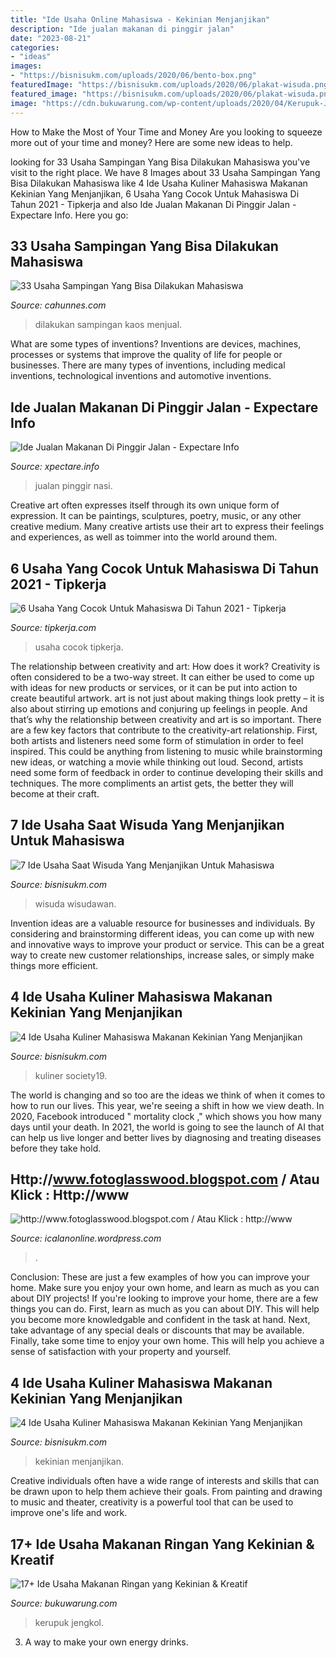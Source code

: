```yaml
---
title: "Ide Usaha Online Mahasiswa - Kekinian Menjanjikan"
description: "Ide jualan makanan di pinggir jalan"
date: "2023-08-21"
categories:
- "ideas"
images:
- "https://bisnisukm.com/uploads/2020/06/bento-box.png"
featuredImage: "https://bisnisukm.com/uploads/2020/06/plakat-wisuda.png"
featured_image: "https://bisnisukm.com/uploads/2020/06/plakat-wisuda.png"
image: "https://cdn.bukuwarung.com/wp-content/uploads/2020/04/Kerupuk-Jengkol.png"
---
```



How to Make the Most of Your Time and Money
Are you looking to squeeze more out of your time and money? Here are some new ideas to help.

	

		
looking for 33 Usaha Sampingan Yang Bisa Dilakukan Mahasiswa you've visit to the right place. We have 8 Images about 33 Usaha Sampingan Yang Bisa Dilakukan Mahasiswa like 4 Ide Usaha Kuliner Mahasiswa Makanan Kekinian Yang Menjanjikan, 6 Usaha Yang Cocok Untuk Mahasiswa Di Tahun 2021 - Tipkerja and also Ide Jualan Makanan Di Pinggir Jalan - Expectare Info. Here you go:
		
    
## 33 Usaha Sampingan Yang Bisa Dilakukan Mahasiswa

<img loading=lazy src="https://buchorynews.files.wordpress.com/2018/03/usaha-sampiangan-mahasiswa-kaos.jpg" onerror="this.onerror=null;this.src='https://tse4.mm.bing.net/th?id=OIP.1Ue6Ey1oc8z23JHR8lfksQHaD9&amp;pid=15.1';" alt="33 Usaha Sampingan Yang Bisa Dilakukan Mahasiswa">

_Source: cahunnes.com_

>dilakukan sampingan kaos menjual. 

	

What are some types of inventions?
Inventions are devices, machines, processes or systems that improve the quality of life for people or businesses. There are many types of inventions, including medical inventions, technological inventions and automotive inventions.

    
## Ide Jualan Makanan Di Pinggir Jalan - Expectare Info

<img loading=lazy src="https://i.pinimg.com/originals/9a/8b/f7/9a8bf7c4683867fcdae22c863d8dc5e0.jpg" onerror="this.onerror=null;this.src='https://tse2.mm.bing.net/th?id=OIP.MkuGBPTfasLkc9kW7H6hRgHaJ4&amp;pid=15.1';" alt="Ide Jualan Makanan Di Pinggir Jalan - Expectare Info">

_Source: xpectare.info_

>jualan pinggir nasi. 

	

Creative art often expresses itself through its own unique form of expression. It can be paintings, sculptures, poetry, music, or any other creative medium. Many creative artists use their art to express their feelings and experiences, as well as toimmer into the world around them.

    
## 6 Usaha Yang Cocok Untuk Mahasiswa Di Tahun 2021 - Tipkerja

<img loading=lazy src="https://i0.wp.com/tipkerja.com/wp-content/uploads/2020/05/Image-007.png" onerror="this.onerror=null;this.src='https://tse4.mm.bing.net/th?id=OIP.FjGHyOz4LJjwf8V26MzG6gAAAA&amp;pid=15.1';" alt="6 Usaha Yang Cocok Untuk Mahasiswa Di Tahun 2021 - Tipkerja">

_Source: tipkerja.com_

>usaha cocok tipkerja. 

	

The relationship between creativity and art: How does it work?
Creativity is often considered to be a two-way street. It can either be used to come up with ideas for new products or services, or it can be put into action to create beautiful artwork. art is not just about making things look pretty – it is also about stirring up emotions and conjuring up feelings in people. And that’s why the relationship between creativity and art is so important.
There are a few key factors that contribute to the creativity-art relationship. First, both artists and listeners need some form of stimulation in order to feel inspired. This could be anything from listening to music while brainstorming new ideas, or watching a movie while thinking out loud. Second, artists need some form of feedback in order to continue developing their skills and techniques. The more compliments an artist gets, the better they will become at their craft.

    
## 7 Ide Usaha Saat Wisuda Yang Menjanjikan Untuk Mahasiswa

<img loading=lazy src="https://bisnisukm.com/uploads/2020/06/plakat-wisuda.png" onerror="this.onerror=null;this.src='https://tse1.mm.bing.net/th?id=OIP.rbRVx4k7Lv8HT9yBlM15jgHaE7&amp;pid=15.1';" alt="7 Ide Usaha Saat Wisuda Yang Menjanjikan Untuk Mahasiswa">

_Source: bisnisukm.com_

>wisuda wisudawan. 

	

Invention ideas are a valuable resource for businesses and individuals. By considering and brainstorming different ideas, you can come up with new and innovative ways to improve your product or service. This can be a great way to create new customer relationships, increase sales, or simply make things more efficient.

    
## 4 Ide Usaha Kuliner Mahasiswa Makanan Kekinian Yang Menjanjikan

<img loading=lazy src="https://bisnisukm.com/uploads/2020/06/bento-box.png" onerror="this.onerror=null;this.src='https://tse2.mm.bing.net/th?id=OIP.cmxYZOIL8-dWeyn3ChpdqwHaE7&amp;pid=15.1';" alt="4 Ide Usaha Kuliner Mahasiswa Makanan Kekinian Yang Menjanjikan">

_Source: bisnisukm.com_

>kuliner society19. 

	

The world is changing and so too are the ideas we think of when it comes to how to run our lives. This year, we're seeing a shift in how we view death. In 2020, Facebook introduced " mortality clock ," which shows you how many days until your death. In 2021, the world is going to see the launch of AI that can help us live longer and better lives by diagnosing and treating diseases before they take hold.

    
## Http://www.fotoglasswood.blogspot.com / Atau Klick : Http://www

<img loading=lazy src="https://icalanonline.files.wordpress.com/2015/04/26-jan-1.jpg?w=656" onerror="this.onerror=null;this.src='https://tse1.mm.bing.net/th?id=OIP.pJ4MN1hEbchkE-x9Mjh2pwHaHT&amp;pid=15.1';" alt="http://www.fotoglasswood.blogspot.com / Atau Klick : http://www">

_Source: icalanonline.wordpress.com_

>. 

	

Conclusion: These are just a few examples of how you can improve your home. Make sure you enjoy your own home, and learn as much as you can about DIY projects!
If you're looking to improve your home, there are a few things you can do. First, learn as much as you can about DIY. This will help you become more knowledgable and confident in the task at hand. Next, take advantage of any special deals or discounts that may be available. Finally, take some time to enjoy your own home. This will help you achieve a sense of satisfaction with your property and yourself.

    
## 4 Ide Usaha Kuliner Mahasiswa Makanan Kekinian Yang Menjanjikan

<img loading=lazy src="https://bisnisukm.com/uploads/2020/06/usaha-kuliner-mahasiswa-kekinian-yang-menjanjikan.png" onerror="this.onerror=null;this.src='https://tse3.mm.bing.net/th?id=OIP.YuSE7UJQP0G1xED-09ZMiQHaE7&amp;pid=15.1';" alt="4 Ide Usaha Kuliner Mahasiswa Makanan Kekinian Yang Menjanjikan">

_Source: bisnisukm.com_

>kekinian menjanjikan. 

	

Creative individuals often have a wide range of interests and skills that can be drawn upon to help them achieve their goals. From painting and drawing to music and theater, creativity is a powerful tool that can be used to improve one's life and work.

    
## 17+ Ide Usaha Makanan Ringan Yang Kekinian &amp; Kreatif

<img loading=lazy src="https://cdn.bukuwarung.com/wp-content/uploads/2020/04/Kerupuk-Jengkol.png" onerror="this.onerror=null;this.src='https://tse2.mm.bing.net/th?id=OIP.Y4QMn5Jq-8nxpkOULJEkVwHaEL&amp;pid=15.1';" alt="17+ Ide Usaha Makanan Ringan yang Kekinian &amp; Kreatif">

_Source: bukuwarung.com_

>kerupuk jengkol. 

	

3. A way to make your own energy drinks.

